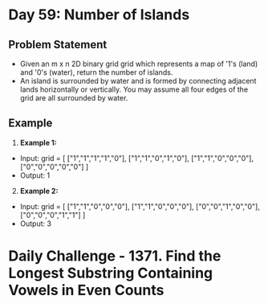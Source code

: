 # Day 59: Number of Islands

## Problem Statement

- Given an m x n 2D binary grid grid which represents a map of '1's (land) and '0's (water), return the number of islands.
- An island is surrounded by water and is formed by connecting adjacent lands horizontally or vertically. You may assume all four edges of the grid are all surrounded by water.

## Example

1. **Example 1:**

- Input: grid = [
  ["1","1","1","1","0"],
  ["1","1","0","1","0"],
  ["1","1","0","0","0"],
  ["0","0","0","0","0"]
  ]
- Output: 1

2. **Example 2:**

- Input: grid = [
  ["1","1","0","0","0"],
  ["1","1","0","0","0"],
  ["0","0","1","0","0"],
  ["0","0","0","1","1"]
  ]
- Output: 3

# Daily Challenge - 1371. Find the Longest Substring Containing Vowels in Even Counts
